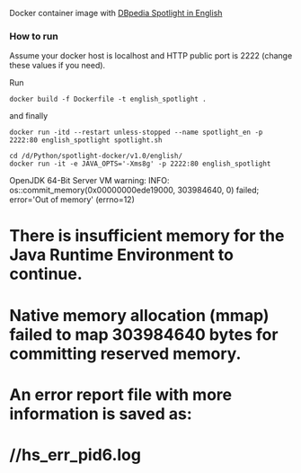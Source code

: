 Docker container image with [DBpedia Spotlight in English](http://dbpedia.org)

### How to run

Assume your docker host is localhost and HTTP public port is 2222 (change these values if you need).

Run

    docker build -f Dockerfile -t english_spotlight .

and finally

    docker run -itd --restart unless-stopped --name spotlight_en -p 2222:80 english_spotlight spotlight.sh

    cd /d/Python/spotlight-docker/v1.0/english/
    docker run -it -e JAVA_OPTS='-Xms8g' -p 2222:80 english_spotlight    

OpenJDK 64-Bit Server VM warning: INFO: os::commit_memory(0x00000000ede19000, 303984640, 0) failed; error='Out of memory' (errno=12)
#
# There is insufficient memory for the Java Runtime Environment to continue.
# Native memory allocation (mmap) failed to map 303984640 bytes for committing reserved memory.
# An error report file with more information is saved as:
# //hs_err_pid6.log
